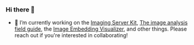 ### Hi there 👋

- 🔭 I’m currently working on the [Imaging Server Kit](https://github.com/Imaging-Server-Kit), [The image analysis field guide](https://github.com/EPFL-Center-for-Imaging/image-analysis-field-guide), the [Image Embedding Visualizer](https://github.com/MalloryWittwer/embedding-visualizer), and other things. Please reach out if you're interested in collaborating!
